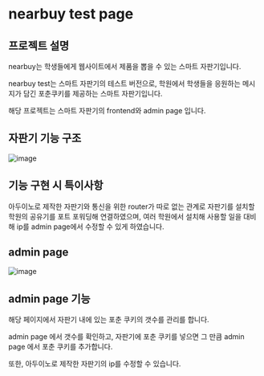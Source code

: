 # nearbuy test page
## 프로젝트 설명
nearbuy는 학생들에게 웹사이트에서 제품을 뽑을 수 있는 스마트 자판기입니다.

nearbuy test는 스마트 자판기의 테스트 버전으로, 학원에서 학생들을 응원하는 메시지가 담긴 포춘쿠키를 제공하는 스마트 자판기입니다.

해당 프로젝트는 스마트 자판기의 frontend와 admin page 입니다.

## 자판기 기능 구조

![image](https://user-images.githubusercontent.com/20418155/173380812-fc41bba8-70d2-4e23-b7ea-cdbbac015b74.png)

## 기능 구현 시 특이사항

아두이노로 제작한 자판기와 통신을 위한 router가 따로 없는 관계로 자판기를 설치할 학원의 공유기를 포트 포워딩해 연결하였으며, 여러 학원에서 설치해 사용할 일을 대비해 ip를 admin page에서 수정할 수 있게 하였습니다.

## admin page

![image](https://user-images.githubusercontent.com/20418155/173382061-c6b54fe7-8817-42eb-a909-fa48fd17b401.png)

## admin page 기능

해당 페이지에서 자판기 내에 있는 포춘 쿠키의 갯수를 관리를 합니다.

admin page 에서 갯수를 확인하고, 자판기에 포춘 쿠키를 넣으면 그 만큼 admin page 에서 포춘 쿠키를 추가합니다.

또한, 아두이노로 제작한 자판기의 ip를 수정할 수 있습니다.
